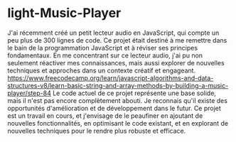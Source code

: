 # light-Music-Player
J'ai récemment créé un petit lecteur audio en JavaScript, qui compte un peu plus de 300 lignes de code. Ce projet était destiné à me remettre dans le bain de la programmation JavaScript et à réviser ses principes fondamentaux. En me concentrant sur ce lecteur audio, j'ai pu non seulement réactiver mes connaissances, mais aussi explorer de nouvelles techniques et approches dans un contexte créatif et engageant. https://www.freecodecamp.org/learn/javascript-algorithms-and-data-structures-v8/learn-basic-string-and-array-methods-by-building-a-music-player/step-84
Le code actuel de ce projet représente une base solide, mais il n'est pas encore complètement abouti. Je reconnais qu'il existe des opportunités d'amélioration et de développement dans le futur. Ce projet est un travail en cours, et j'envisage de le peaufiner en ajoutant de nouvelles fonctionnalités, en optimisant le code existant, et en explorant de nouvelles techniques pour le rendre plus robuste et efficace.







